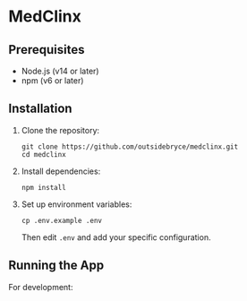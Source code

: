 # MedClinx

## Prerequisites

- Node.js (v14 or later)
- npm (v6 or later)

## Installation

1. Clone the repository:
   ```
   git clone https://github.com/outsidebryce/medclinx.git
   cd medclinx
   ```

2. Install dependencies:
   ```
   npm install
   ```

3. Set up environment variables:
   ```
   cp .env.example .env
   ```
   Then edit `.env` and add your specific configuration.

## Running the App

For development: